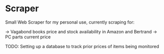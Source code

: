 # Scraper
Small Web Scraper for my personal use, currently scraping for:

-> Vagabond books price and stock availability in Amazon and Bertrand
-> PC parts current price

TODO: Setting up a database to track prior prices of items being monitored
